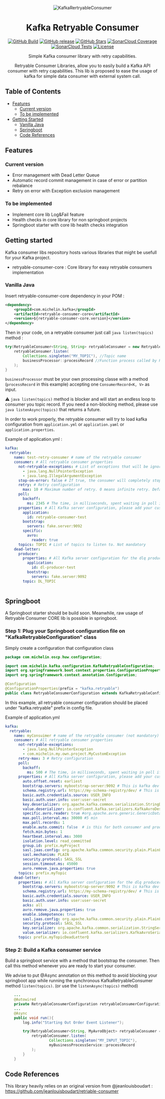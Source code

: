 <div align="center">

<img src=".readme/logo-color.svg" alt="KafkaRertryableConsumer"/>

# Kafka Retryable Consumer

[![GitHub Build](https://img.shields.io/github/actions/workflow/status/michelin/kafka-retryable-consumer/build.yml?branch=main&logo=github&style=for-the-badge)](https://img.shields.io/github/actions/workflow/status/michelin/kafka-retryable-consumer/build.yml)
[![GitHub release](https://img.shields.io/github/v/release/michelin/kafka-retryable-consumer?logo=github&style=for-the-badge)](https://github.com/michelin/kafka-retryable-consumer/releases)
[![GitHub Stars](https://img.shields.io/github/stars/michelin/kafka-retryable-consumer?logo=github&style=for-the-badge)](https://github.com/michelin/kafka-retryable-consumer)
[![SonarCloud Coverage](https://img.shields.io/sonar/coverage/michelin_kafka-retryable-consumer?logo=sonarcloud&server=https%3A%2F%2Fsonarcloud.io&style=for-the-badge)](https://sonarcloud.io/component_measures?id=michelin_kafka-retryable-consumer&metric=coverage&view=list)
[![SonarCloud Tests](https://img.shields.io/sonar/tests/michelin_kafka-retryable-consumer/main?server=https%3A%2F%2Fsonarcloud.io&style=for-the-badge&logo=sonarcloud)](https://sonarcloud.io/component_measures?metric=tests&view=list&id=michelin_kafka-retryable-consumer)
[![License](https://img.shields.io/badge/License-Apache%202.0-blue.svg?logo=apache&style=for-the-badge)](https://opensource.org/licenses/Apache-2.0)

Simple Kafka consumer library with retry capabilities.

Retryable Consumer Libraries, allow you to easily build a Kafka API consumer with retry capabilities.
This lib is proposed to ease the usage of kafka for simple data consumer with external system call.

</div>

## Table of Contents
* [Features](#features)
    * [Current version](#current-version)
    * [To be implemented](#to-be-implemented)
* [Getting Started](#getting-started)
  * [Vanilla Java](#vanilla-java)
  * [Springboot](#springboot)
  * [Code References](#code-references)

## Features
### Current version
- Error management with Dead Letter Queue
- Automatic record commit management in case of error or partition rebalance
- Retry on error with Exception exclusion management

### To be implemented
- Implement core lib Log&Fail feature
- Health checks in core library for non springboot projects
- Springboot starter with core lib health checks integration 


## Getting started
Kafka consumer libs repository hosts various libraries that might be usefull for your Kafka project.
- retryable-consumer-core : Core library for easy retryable consumers implementation

### Vanilla Java

Insert retryable-consumer-core dependency in your POM :
```xml
<dependency>
    <groupId>com.michelin.kafka</groupId>
    <artifactId>retryable-consumer-core</artifactId>
    <version>${retryable-consumer-core.version}</version>
</dependency>
```

Then in your code, on a retryable consumer just call ```java listen(topics)``` method :
```java
try(RetryableConsumer<String, String> retryableConsumer = new RetryableConsumer<>()) {
    retryableConsumer.listen(
        Collections.singleton("MY_TOPIC"), //Topic name
        businessProcessor::processRecord //Function process called by RetryableConsumer for each record
    );
}
```
`businessProcessor` must be your own processing classe with a method (`processRecord` in this example) accepting one
`ConsumerRecord<K, V>` as input.

:warning: ```java listen(topics)``` method is blocker and will start an endless loop to consumer you topic record.
If you need a non-blocking method, please use ```java listenAsync(topics)``` that returns a future.

In order to work properly, the retryable consumer will try to load kafka configuration from `application.yml`
or `application.yaml` or `application.properties`.

Example of application.yml :

```yaml
kafka:
  retryable:
    name: test-retry-consumer # name of the retryable consumer
    consumer: # All retryable consumer properties
      not-retryable-exceptions: # List of exceptions that will be ignored by the retry mechanism
        - java.lang.NullPointerException
        - java.lang.IllegalArgumentException
      stop-on-error: false # If true, the consumer will completely stop on not retryable error. Default value = false
      retry: # Retry configuration
        max: 10 # Maximum number of retry. 0 means infinite retry. Default value = 0
      poll:
        backoff:
          ms: 2345 # The time, in milliseconds, spent waiting in poll if data is not available in the buffer.
      properties: # All Kafka server configuration, please add your custom kafka consumer config here
        application:
          id: retryable-consumer-test
        bootstrap:
          servers: fake.server:9092
        specific:
          avro:
            reader: true
      topics: TOPIC # List of topics to listen to. Not mandatory
    dead-letter:
      producer:
        properties: # All Kafka server configuration for the dlq producer, please add your custom kafka producer config here
          application:
            id: dl-producer-test
          bootstrap:
            servers: fake.server:9092
        topic: DL_TOPIC
    
```

## Springboot

A Springboot starter should be build soon. Meanwhile, raw usage of Retryable Consumer CORE lib is possible in springboot.

### Step 1: Plug your Springboot configuration file on "KafkaRetryableConfiguration" class

Simply create a configuration that configuration class
```java
package com.michelin.oscp.huw.configuration;

import com.michelin.kafka.configuration.KafkaRetryableConfiguration;
import org.springframework.boot.context.properties.ConfigurationProperties;
import org.springframework.context.annotation.Configuration;

@Configuration
@ConfigurationProperties(prefix = "kafka.retryable")
public class RetryableConsumerConfiguration extends KafkaRetryableConfiguration {}
```

In this example, all retryable consumer configuration should be placed under "kafka.retryable" prefix in config file.

Example of application.yml
```yaml 
kafka:
  retryable:
    name: myConsuimer # name of the retryable consumer (not mandatory)
    consumer: # All retryable consumer properties
      not-retryable-exceptions:
        - java.lang.NullPointerException
        - com.michelin.my.own.project.MyCustomException
      retry-max: 3 # Retry configuration
      poll:
        backoff:
          ms: 500 # The time, in milliseconds, spent waiting in poll if data is not available in the buffer.
      properties: # All Kafka server configuration, please add your custom kafka consumer config here
        auto.offset.reset: earliest
        bootstrap.servers: mybootstrap-server:9092 # This is kafka dev cluster
        schema.registry.url: https://my-schema-registry/dev/ # This is kafka dev sr
        basic.auth.credentials.source: USER_INFO
        basic.auth.user.info: user:user-secret
        key.deserializer: org.apache.kafka.common.serialization.StringDeserializer
        value.deserializer: io.confluent.kafka.serializers.KafkaAvroDeserializer
        specific.avro.reader: true #org.apache.avro.generic.GenericData$Record cannot be cast to HUWOutOrder # to solve this error. I added this config.
        max.poll.interval.ms: 30000 #5 min
        max.poll.records: 1
        enable.auto.commit: false  # is this for both consumer and producer ?
        fetch.min.bytes: 1
        heartbeat.interval.ms: 3000
        isolation.level: read_committed
        group.id: prefix.myProject
        sasl.jaas.config: org.apache.kafka.common.security.plain.PlainLoginModule required username="kafkaUser" password="kafkaSecret";
        sasl.mechanism: PLAIN
        security.protocol: SASL_SSL
        session.timeout.ms: 45000
        avro.remove.java.properties: true
      topics: prefix.myTopic
    dead-letter:
      properties: # All Kafka server configuration for the dlq producer, please add your custom kafka producer config
        bootstrap.servers: mybootstrap-server:9092 # This is kafka dev cluster
        schema.registry.url: https://my-schema-registry/dev/ # This is kafka dev sr
        basic.auth.credentials.source: USER_INFO
        basic.auth.user.info: user:user-secret
        acks: all
        avro.remove.java.properties: true
        enable.idempotence: true
        sasl.jaas.config: org.apache.kafka.common.security.plain.PlainLoginModule required username="kafkaUser" password="kafkaSecret";
        security.protocol: SASL_SSL
        key.serializer: org.apache.kafka.common.serialization.StringSerializer
        value.serializer: io.confluent.kafka.serializers.KafkaAvroSerializer
      topic: prefix.myTopicDeadLetterQ
```

### Step 2: Build a Kafka consumer service

Build a springboot service with a method that bootstrap the consumer.
Then call this method whenever you are ready to start your consumer.

We advise to put @Async annotation on this method to avoid blocking your springboot app while running
the synchronous KafkaRetryableConsumer method ```listen(topics)```. (or use the ```listenAsync(topics)``` method)

```java 
    ...
    @Autowired
    private RetryableConsumerConfiguration retryableConsumerConfiguration;
    ...
    @Async
    public void run(){
        log.info("Starting Out Order Event Listener");

        try(RetryableConsumer<String, MyAvroObject> retryableConsumer = new RetryableConsumer<>(retryableConsumerConfiguration)) {
            retryableConsumer.listen(
                    Collections.singleton("MY_INPUT_TOPIC"),
                    myBusinessProcessService::processRecord
            );
        }
    }
```
## Code References
This library heavily relies on an original version from @jeanlouisboudart : https://github.com/jeanlouisboudart/retriable-consumer



